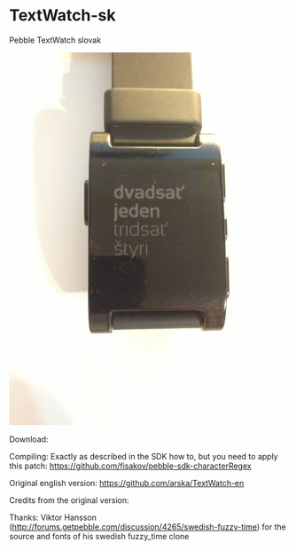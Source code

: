 TextWatch-sk
============

Pebble TextWatch slovak

![](/Screenshot.jpg)

Download: 

Compiling: Exactly as described in the SDK how to, but you need to apply this patch: https://github.com/fisakov/pebble-sdk-characterRegex



Original english version: https://github.com/arska/TextWatch-en

Credits from the original version:

Thanks: Viktor Hansson (http://forums.getpebble.com/discussion/4265/swedish-fuzzy-time) for the source and fonts of his swedish fuzzy_time clone
